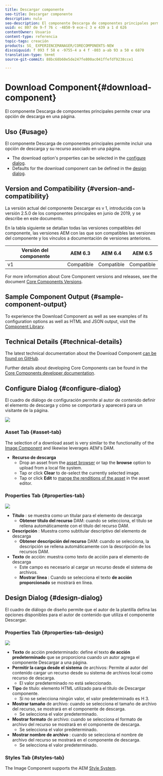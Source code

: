 ```yaml
---
title: Descargar componente
seo-title: Descargar componente
description: nulo
seo-description: El componente Descarga de componentes principales permite crear una opción de descarga en una página.
uuid: ec 807 de 9-f 76 c -4850-9 ece-c 3 e 439 a 1 d 626
contentOwner: Usuario
content-type: referencia
topic-tags: creación
products: SG_ EXPERIENCEMANAGER/CORECOMPONENTS-NEW
discoiquuid: f 093 f 58 e -9755-4 a 4 f -803 a-ab 93 a 50 e 6870
translation-type: tm+mt
source-git-commit: 88bc68b60e5de247fe800ac041ffefdf9238cce1

---
```



# Download Component{#download-component}

El componente Descarga de componentes principales permite crear una opción de descarga en una página.

## Uso {#usage}

El componente Descarga de componentes principales permite incluir una opción de descarga y su recurso asociado en una página.

* The download option&#39;s properties can be selected in the [configure dialog](#configure-dialog).
* Defaults for the download component can be defined in the [design dialog](#design-dialog).

## Version and Compatibility {#version-and-compatibility}

La versión actual del componente Descargar es v 1, introducida con la versión 2.5.0 de los componentes principales en junio de 2019, y se describe en este documento.

En la tabla siguiente se detallan todas las versiones compatibles del componente, las versiones AEM con las que son compatibles las versiones del componente y los vínculos a documentación de versiones anteriores.

| Versión del componente | AEM 6.3 | AEM 6.4 | AEM 6.5 |
|--- |--- |--- |---|
| v1 | Compatible | Compatible | Compatible |

For more information about Core Component versions and releases, see the document [Core Components Versions](versions.md).

## Sample Component Output {#sample-component-output}

To experience the Download Component as well as see examples of its configuration options as well as HTML and JSON output, visit the [Component Library](http://opensource.adobe.com/aem-core-wcm-components/library/download.html).

## Technical Details {#technical-details}

The latest technical documentation about the Download Component [can be found on GitHub](https://github.com/adobe/aem-core-wcm-components/tree/master/content/src/content/jcr_root/apps/core/wcm/components/download/v1/download).

Further details about developing Core Components can be found in the [Core Components developer documentation](developing.md).

## Configure Dialog {#configure-dialog}

El cuadro de diálogo de configuración permite al autor de contenido definir el elemento de descarga y cómo se comportará y aparecerá para un visitante de la página.

![](assets/screen-shot-2019-06-17-09.49.14.png)

### Asset Tab {#asset-tab}

The selection of a download asset is very similar to the functionality of the [Image Component](image.md) and likewise leverages AEM&#39;s DAM.

* **Recurso de descarga**
   * Drop an asset from the [asset browser](https://helpx.adobe.com/experience-manager/6-5/sites/authoring/using/author-environment-tools.html) or tap the **browse** option to upload from a local file system.
   * Tap or click **Clear** to de-select the currently selected image.
   * Tap or click **Edit** to [mange the renditions of the asset](https://helpx.adobe.com/experience-manager/6-5/assets/using/managing-assets-touch-ui.html) in the asset editor.

### Properties Tab {#properties-tab}

![](assets/screen-shot-2019-06-17-09.49.51.png)

* **Título** : se muestra como un titular para el elemento de descarga
   * **Obtener título del recurso** DAM: cuando se selecciona, el título se rellena automáticamente con el título del recurso DAM.
* **Descripción** : Muestra como subtitular descriptivo del elemento de descarga
   * **Obtener descripción del recurso** DAM: cuando se selecciona, la descripción se rellena automáticamente con la descripción de los recursos DAM.
* **Texto** de acción: muestra como texto de acción para el elemento de descarga
   * Este campo es necesario al cargar un recurso desde el sistema de archivos.
   * **Mostrar línea** : Cuando se selecciona el texto **de acción proporcionado** se mostrará en línea.

## Design Dialog {#design-dialog}

El cuadro de diálogo de diseño permite que el autor de la plantilla defina las opciones disponibles para el autor de contenido que utiliza el componente Descargar.

### Properties Tab {#properties-tab-design}

![](assets/screen-shot-2019-06-17-10.04.31.png)

* **Texto** de acción predeterminado: define el texto **de acción predeterminado** que se proporciona cuando un autor agrega el componente Descargar a una página.
* **Permitir la carga desde el sistema** de archivos: Permite al autor del contenido cargar un recurso desde su sistema de archivos local como recurso de descarga.
   * El valor predeterminado no está seleccionado.
* **Tipo** de título: elemento HTML utilizado para el título de Descargar componente.
   * Si no se selecciona ningún valor, el valor predeterminado es H 3.
* **Mostrar tamaño** de archivo: cuando se selecciona el tamaño de archivo del recurso, se mostrará en el componente de descarga.
   * Se selecciona el valor predeterminado.
* **Mostrar formato** de archivo: cuando se selecciona el formato de archivo del recurso se mostrará en el componente de descarga.
   * Se selecciona el valor predeterminado.
* **Mostrar nombre de archivo** : cuando se selecciona el nombre de archivo del recurso se mostrará en el componente de descarga.
   * Se selecciona el valor predeterminado.

### Styles Tab {#styles-tab}

The Image Component supports the AEM [Style System](authoring.md#component-styling).
